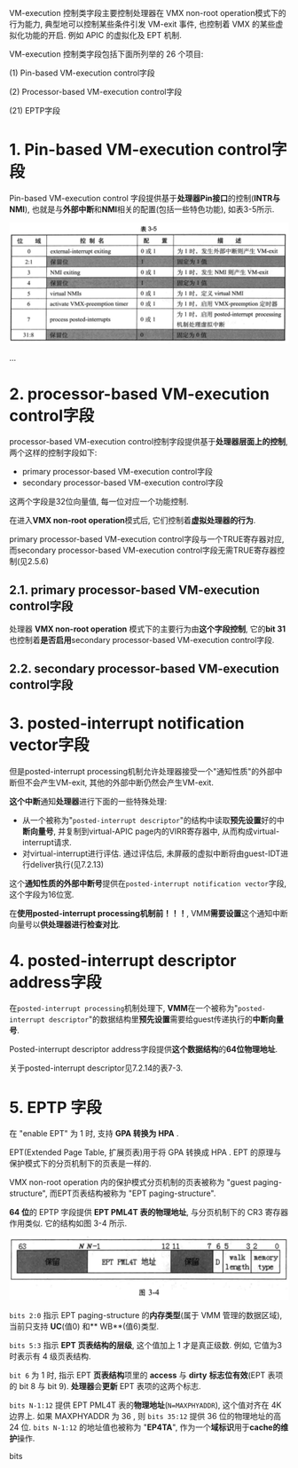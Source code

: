 

VM-execution 控制类字段主要控制处理器在 VMX non-root operation模式下的行为能力, 典型地可以控制某些条件引发 VM-exit 事件, 也控制着 VMX 的某些虚拟化功能的开启. 例如 APIC 的虚拟化及 EPT 机制.

VM-execution 控制类字段包括下面所列举的 26 个项目:

(1) Pin-based VM-execution control字段

(2) Processor-based VM-execution control字段

(21) EPTP字段

# 1. Pin-based VM-execution control字段

Pin-based VM-execution control 字段提供基于**处理器Pin接口**的控制(**INTR与NMI**), 也就是与**外部中断**和**NMI**相关的配置(包括一些特色功能), 如表3-5所示.

![2020-03-17-14-33-14.png](./images/2020-03-17-14-33-14.png)

...

# 2. processor-based VM-execution control字段

processor-based VM-execution control控制字段提供基于**处理器层面上的控制**, 两个这样的控制字段如下:

- primary processor-based VM-execution control字段
- secondary processor-based VM-execution control字段

这两个字段是32位向量值, 每一位对应一个功能控制. 

在进入**VMX non-root operation**模式后, 它们控制着**虚拟处理器的行为**. 

primary processor-based VM-execution control字段与一个TRUE寄存器对应, 而secondary processor-based VM-execution control字段无需TRUE寄存器控制(见2.5.6)

## 2.1. primary processor-based VM-execution control字段

处理器 **VMX non-root operation** 模式下的主要行为由**这个字段控制**, 它的**bit 31**也控制着**是否启用**secondary processor-based VM-execution control字段.



## 2.2. secondary processor-based VM-execution control字段

# 3. posted-interrupt notification vector字段

但是posted-interrupt processing机制允许处理器接受一个"通知性质"的外部中断但不会产生VM-exit, 其他的外部中断仍然会产生VM-exit. 

**这个中断**通知**处理器**进行下面的一些特殊处理:

- 从一个被称为"`posted-interrupt descriptor`"的结构中读取**预先设置**好的中**断向量号**, 并复制到virtual-APIC page内的VIRR寄存器中, 从而构成virtual-interrupt请求.
- 对virtual-interrupt进行评估. 通过评估后, 未屏蔽的虚拟中断将由guest-IDT进行deliver执行(见7.2.13)

这个**通知性质的外部中断号**提供在`posted-interrupt notification vector`字段, 这个字段为16位宽. 

在**使用posted-interrupt processing机制前！！！**, VMM**需要设置**这个通知中断向量号以**供处理器进行检查对比**.

# 4. posted-interrupt descriptor address字段

在`posted-interrupt processing`机制处理下, **VMM**在一个被称为"`posted-interrupt descriptor`"的数据结构里**预先设置**需要给guest传递执行的**中断向量号**. 

Posted-interrupt descriptor address字段提供**这个数据结构**的**64位物理地址**. 

关于posted-interrupt descriptor见7.2.14的表7\-3.

# 5. EPTP 字段

在 "enable EPT" 为 1 时, 支持 **GPA 转换为 HPA** .

EPT(Extended Page Table, 扩展页表)用于将 GPA 转换成 HPA . EPT 的原理与保护模式下的分页机制下的页表是一样的. 

VMX non-root operation 内的保护模式分页机制的页表被称为 "guest paging-structure", 而EPT页表结构被称为 "EPT paging-structure".

**64 位**的 EPTP 字段提供 **EPT PML4T 表的物理地址**, 与分页机制下的 CR3 寄存器作用类似. 它的结构如图 3-4 所示.

![2020-02-25-19-07-33.png](./images/2020-02-25-19-07-33.png)

`bits 2:0` 指示 EPT paging-structure 的**内存类型**(属于 VMM 管理的数据区域), 当前只支持 **UC**(值0) 和** WB**(值6)类型. 

`bits 5:3` 指示 **EPT 页表结构的层级**, 这个值加上 1 才是真正级数. 例如, 它值为3时表示有 4 级页表结构.

`bit 6` 为 1 时, 指示 EPT **页表结构**项里的 **access** 与 **dirty** **标志位有效**(EPT 表项的 bit 8 与 bit 9). **处理器**会**更新** EPT 表项的这两个标志.

`bits N-1:12` 提供 EPT PML4T 表的**物理地址**(`N=MAXPHYADDR`), 这个值对齐在 4K 边界上. 如果 MAXPHYADDR 为 36 , 则 `bits 35:12` 提供 36 位的物理地址的高 24 位. `bits N-1:12` 的地址值也被称为 "**EP4TA**", 作为一个**域标识**用于**cache的维护**操作.

bits